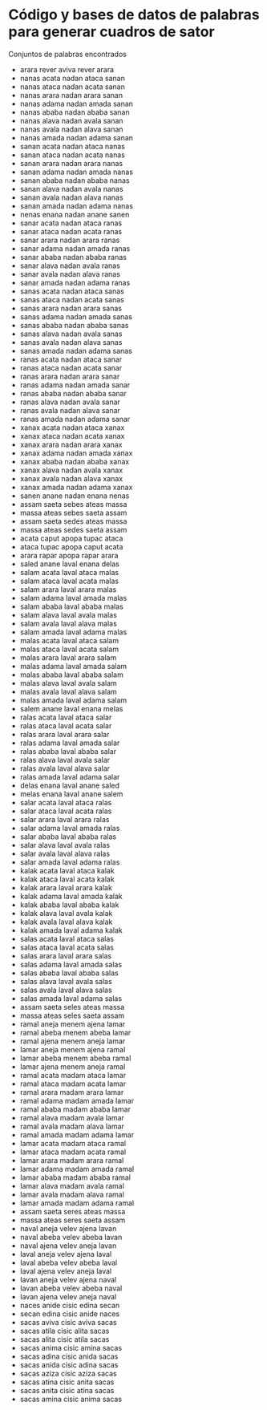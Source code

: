 # Código y bases de datos de palabras para generar cuadros de sator


Conjuntos de palabras encontrados
* arara rever aviva rever arara
* nanas acata nadan ataca sanan
* nanas ataca nadan acata sanan
* nanas arara nadan arara sanan
* nanas adama nadan amada sanan
* nanas ababa nadan ababa sanan
* nanas alava nadan avala sanan
* nanas avala nadan alava sanan
* nanas amada nadan adama sanan
* sanan acata nadan ataca nanas
* sanan ataca nadan acata nanas
* sanan arara nadan arara nanas
* sanan adama nadan amada nanas
* sanan ababa nadan ababa nanas
* sanan alava nadan avala nanas
* sanan avala nadan alava nanas
* sanan amada nadan adama nanas
* nenas enana nadan anane sanen
* sanar acata nadan ataca ranas
* sanar ataca nadan acata ranas
* sanar arara nadan arara ranas
* sanar adama nadan amada ranas
* sanar ababa nadan ababa ranas
* sanar alava nadan avala ranas
* sanar avala nadan alava ranas
* sanar amada nadan adama ranas
* sanas acata nadan ataca sanas
* sanas ataca nadan acata sanas
* sanas arara nadan arara sanas
* sanas adama nadan amada sanas
* sanas ababa nadan ababa sanas
* sanas alava nadan avala sanas
* sanas avala nadan alava sanas
* sanas amada nadan adama sanas
* ranas acata nadan ataca sanar
* ranas ataca nadan acata sanar
* ranas arara nadan arara sanar
* ranas adama nadan amada sanar
* ranas ababa nadan ababa sanar
* ranas alava nadan avala sanar
* ranas avala nadan alava sanar
* ranas amada nadan adama sanar
* xanax acata nadan ataca xanax
* xanax ataca nadan acata xanax
* xanax arara nadan arara xanax
* xanax adama nadan amada xanax
* xanax ababa nadan ababa xanax
* xanax alava nadan avala xanax
* xanax avala nadan alava xanax
* xanax amada nadan adama xanax
* sanen anane nadan enana nenas
* assam saeta sebes ateas massa
* massa ateas sebes saeta assam
* assam saeta sedes ateas massa
* massa ateas sedes saeta assam
* acata caput apopa tupac ataca
* ataca tupac apopa caput acata
* arara rapar apopa rapar arara
* saled anane laval enana delas
* salam acata laval ataca malas
* salam ataca laval acata malas
* salam arara laval arara malas
* salam adama laval amada malas
* salam ababa laval ababa malas
* salam alava laval avala malas
* salam avala laval alava malas
* salam amada laval adama malas
* malas acata laval ataca salam
* malas ataca laval acata salam
* malas arara laval arara salam
* malas adama laval amada salam
* malas ababa laval ababa salam
* malas alava laval avala salam
* malas avala laval alava salam
* malas amada laval adama salam
* salem anane laval enana melas
* ralas acata laval ataca salar
* ralas ataca laval acata salar
* ralas arara laval arara salar
* ralas adama laval amada salar
* ralas ababa laval ababa salar
* ralas alava laval avala salar
* ralas avala laval alava salar
* ralas amada laval adama salar
* delas enana laval anane saled
* melas enana laval anane salem
* salar acata laval ataca ralas
* salar ataca laval acata ralas
* salar arara laval arara ralas
* salar adama laval amada ralas
* salar ababa laval ababa ralas
* salar alava laval avala ralas
* salar avala laval alava ralas
* salar amada laval adama ralas
* kalak acata laval ataca kalak
* kalak ataca laval acata kalak
* kalak arara laval arara kalak
* kalak adama laval amada kalak
* kalak ababa laval ababa kalak
* kalak alava laval avala kalak
* kalak avala laval alava kalak
* kalak amada laval adama kalak
* salas acata laval ataca salas
* salas ataca laval acata salas
* salas arara laval arara salas
* salas adama laval amada salas
* salas ababa laval ababa salas
* salas alava laval avala salas
* salas avala laval alava salas
* salas amada laval adama salas
* assam saeta seles ateas massa
* massa ateas seles saeta assam
* ramal aneja menem ajena lamar
* ramal abeba menem abeba lamar
* ramal ajena menem aneja lamar
* lamar aneja menem ajena ramal
* lamar abeba menem abeba ramal
* lamar ajena menem aneja ramal
* ramal acata madam ataca lamar
* ramal ataca madam acata lamar
* ramal arara madam arara lamar
* ramal adama madam amada lamar
* ramal ababa madam ababa lamar
* ramal alava madam avala lamar
* ramal avala madam alava lamar
* ramal amada madam adama lamar
* lamar acata madam ataca ramal
* lamar ataca madam acata ramal
* lamar arara madam arara ramal
* lamar adama madam amada ramal
* lamar ababa madam ababa ramal
* lamar alava madam avala ramal
* lamar avala madam alava ramal
* lamar amada madam adama ramal
* assam saeta seres ateas massa
* massa ateas seres saeta assam
* naval aneja velev ajena lavan
* naval abeba velev abeba lavan
* naval ajena velev aneja lavan
* laval aneja velev ajena laval
* laval abeba velev abeba laval
* laval ajena velev aneja laval
* lavan aneja velev ajena naval
* lavan abeba velev abeba naval
* lavan ajena velev aneja naval
* naces anide cisic edina secan
* secan edina cisic anide naces
* sacas aviva cisic aviva sacas
* sacas atila cisic alita sacas
* sacas alita cisic atila sacas
* sacas anima cisic amina sacas
* sacas adina cisic anida sacas
* sacas anida cisic adina sacas
* sacas aziza cisic aziza sacas
* sacas atina cisic anita sacas
* sacas anita cisic atina sacas
* sacas amina cisic anima sacas
